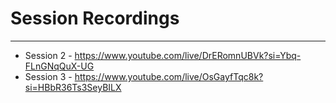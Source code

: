 # Session Recordings
-------------------------------------------
- Session 2 - https://www.youtube.com/live/DrERomnUBVk?si=Ybq-FLnGNqQuX-UG
- Session 3 - https://www.youtube.com/live/OsGayfTqc8k?si=HBbR36Ts3SeyBILX
